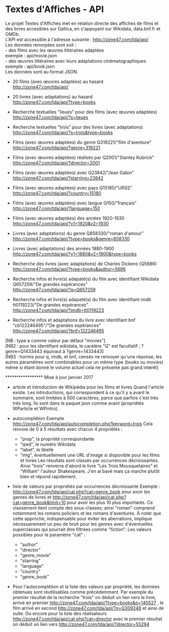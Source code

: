 Textes d'Affiches - API
======
Le projet Textes d'Affiches met en relation directe des affiches de films et des livres accesibles sur Gallica, en s'appuyant sur Wikidata, data.bnf.fr et OMDb.  
L'API est accessible à l'adresse suivante : http://zone47.com/tda/api/  
Les données renvoyées sont soit :    
    - des films avec les œuvres littéraires adaptées  
    exemple : api/movie.json  
    - des œuvres littéraires avec leurs adaptations cinématographiques   
    exemple : api/book.json  
Les données sont au format JSON.  
  
* 20 films (avec œuvres adaptées) au hasard  
http://zone47.com/tda/api/  
* 20 livres (avec adaptations) au hasard  
http://zone47.com/tda/api/?type=books  
  
* Recherche textuelles "lieues" pour des films (avec œuvres adaptées)  
http://zone47.com/tda/api/?s=lieues  
* Recherche textuelles "trois" pour des livres  (avec adaptations)  
http://zone47.com/tda/api/?s=trois&type=books  
  
* Films (avec œuvres adaptées) du genre Q319221/"film d'aventure"  
http://zone47.com/tda/api/?genre=319221  
* Films (avec œuvres adaptées) réalisés par Q2001/"Stanley Kubrick"  
http://zone47.com/tda/api/?director=2001  
* Films (avec œuvres adaptées) avec Q23842/"Jean Gabin"  
http://zone47.com/tda/api/?starring=23842  
* Films (avec œuvres adaptées) avec pays Q15180/"URSS"  
http://zone47.com/tda/api/?country=15180  
* Films (avec œuvres adaptées) avec langue Q150/"français"  
http://zone47.com/tda/api/?language=150  
* Films (avec œuvres adaptées) des années 1920-1930  
http://zone47.com/tda/api/?y1=1920&y2=1930  
  
* Livres (avec adaptations) du genre Q858330/"roman d'amour"  
http://zone47.com/tda/api/?type=books&genre=858330  
* Livres (avec adaptations) des années 1880-1900  
http://zone47.com/tda/api/?y1=1880&y2=1900&type=books  
* Recherche des livres (avec adaptations) de Charles Dickens (Q5686)  
http://zone47.com/tda/api/?type=books&author=5686  
  
* Recherche infos et livre(s) adapaté(s) du film avec identifiant Wikidata Q657259/"De grandes espérances"  
http://zone47.com/tda/api/?q=Q657259  
* Recherche infos et livre(s) adapaté(s) du film avec identifiant imdb tt0119223/"De grandes espérances"  
http://zone47.com/tda/api/?imdb=tt0119223  
* Recherche infos et adaptations du livre avec identifiant bnf "cb122246495"/"De grandes espérances"  
http://zone47.com/tda/api/?bnf=122246495

[NB : type a comme valeur par défaut "movies"]  
[NB2 : pour les identifiant wikidata,  le caratère "Q" est facultatif ; ?genre=Q1433443 équivaut à ?genre=1433443]  
[NB3 : hormis pour q, imdb, et bnf, censés ne renvoyer qu'une réponse, les autres paramètres sont combinables pour un même type (books ou movies) même si étant donné le volume actuel cela ne présente pas grand intérêt]  

***************** Mise à jour janvier 2017
* article et introduction de Wikipédia pour les films et livres
Quand l'article existe. Les introductions, qui correspondent à ce qu'il y a avant le sommaire, sont limitées à 500 caractères, parce que parfois c'est très très long. Ils sont dans le paquet json comme avant (propriétés WParticle et WPintro).

* autocomplétion
Exemple http://zone47.com/tda/api/autocompletion.php?keyword=trois
Cela renvoie de 0 à 5 résultats avec chacun 4 propriétés :
    - "prop", la propriété correspondante
    - "qwd", le numéro Wikidata
    - "label", le libellé
    - "img", éventuellement une URL d'image si disponible pour les films et livres
Les résultats sont classés par occurrences décroissantes. Ainsi "trois" renverra d'abord le livre "Les Trois Mousquetaires" et "William" l'auteur Shakespeare, J'en ai bavé mais ça marche plutôt bien et répond rapidement.

* liste de valeurs par propriétés par occurrences décroissante
Exemple : http://zone47.com/tda/api/cat.php?cat=genre_book pour avoir les genres de livres et http://zone47.com/tda/api/cat.php?cat=genre_book&limit=10 pour avoir les plus 10 plus importants. Ce classement tient compte des sous-classes; ainsi "roman" comprend notamment les romans policiers et les romans d'aventures. À noter que cette approche, indispensable pour éviter les aberrations, implique nécessairement un peu de bruit pour les genres avec d'éventuelles superclasses qui pourrait être filtrées comme "fiction".
Les valeurs possibles pour le paramètre "cat" :
    - "author"
    - "director"
    - "genre_movie"
    - "starring"
    - "language"
    - "country"
    - "genre_book"

* Pour l'autocomplétion et la liste des valeurs par propriété, les données obtenues sont réutilisables comme précédemment. Par exemple du premier résultat de la recherche "trois" on déduit un lien vers le livre, arrivé en premier http://zone47.com/tda/api/?type=books&q=140527 , le film arrivé en second http://zone47.com/tda/api/?q=Q309248 et ainsi de suite. Ou encore pour la liste des réalisateurs http://zone47.com/tda/api/cat.php?cat=director avec le premier résultat on déduit un lien vers http://zone47.com/tda/api/?director=55294